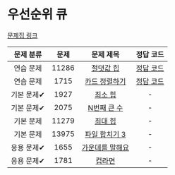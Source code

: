 # 우선순위 큐



[문제집 링크](https://www.acmicpc.net/workbook/view/9502)

| 문제 분류  | 문제    | 문제 제목                                             | 정답 코드                                |
|:------:|:-----:|:-------------------------------------------------:|:------------------------------------:|
| 연습 문제  | 11286 | [절댓값 힙](https://www.acmicpc.net/problem/11286)    | [정답 코드](../0x17/solutions/11286.cpp) |
| 연습 문제  | 1715  | [카드 정렬하기](https://www.acmicpc.net/problem/1715)   | [정답 코드](../0x17/solutions/1715.cpp)  |
| 기본 문제✔ | 1927  | [최소 힙](https://www.acmicpc.net/problem/1927)      | -                                    |
| 기본 문제✔ | 2075  | [N번째 큰 수](https://www.acmicpc.net/problem/2075)   | -                                    |
| 기본 문제  | 11279 | [최대 힙](https://www.acmicpc.net/problem/11279)     | -                                    |
| 기본 문제  | 13975 | [파일 합치기 3](https://www.acmicpc.net/problem/13975) | -                                    |
| 응용 문제✔ | 1655  | [가운데를 말해요](https://www.acmicpc.net/problem/1655)  | -                                    |
| 응용 문제✔ | 1781  | [컵라면](https://www.acmicpc.net/problem/1781)       | -                                    |
